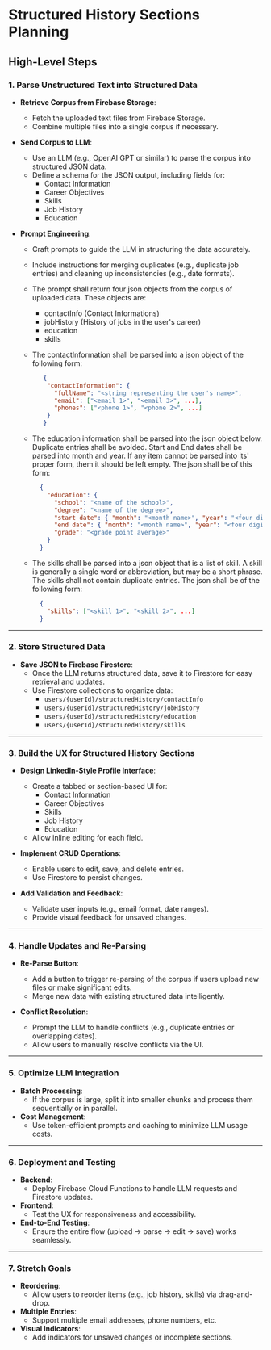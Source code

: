 # Structured History Sections Planning

## High-Level Steps

### 1. Parse Unstructured Text into Structured Data
- **Retrieve Corpus from Firebase Storage**:
  - Fetch the uploaded text files from Firebase Storage.
  - Combine multiple files into a single corpus if necessary.

- **Send Corpus to LLM**:
  - Use an LLM (e.g., OpenAI GPT or similar) to parse the corpus into structured JSON data.
  - Define a schema for the JSON output, including fields for:
    - Contact Information
    - Career Objectives
    - Skills
    - Job History
    - Education

- **Prompt Engineering**:
  - Craft prompts to guide the LLM in structuring the data accurately.
  - Include instructions for merging duplicates (e.g., duplicate job entries) and cleaning up inconsistencies (e.g., date formats).
  - The prompt shall return four json objects from the corpus of uploaded data. These objects are:
    - contactInfo (Contact Informations)
    - jobHistory (History of jobs in the user's career)
    - education
    - skills
  - The contactInformation shall be parsed into a json object of the following form:

    ```json
       {
        "contactInformation": {
          "fullName": "<string representing the user's name>",
          "email": ["<email 1>", "<email 3>", ...],
          "phones": ["<phone 1>", "<phone 2>", ...]
        }
       }
    ```
  - The education information shall be parsed into the json object below. Duplicate entries shall be avoided. Start and End dates shall be parsed into month and year. If any item cannot be parsed into its' proper form, them it should be left empty. The json shall be of this form:

    ```json
      {
        "education": {
          "school": "<name of the school>",
          "degree": "<name of the degree>",
          "start date": { "month": "<month name>", "year": "<four digit year>"},
          "end date": { "month": "<month name>", "year": "<four digit year>"},
          "grade": "<grade point average>"
        }
      }
    ```

  - The skills shall be parsed into a json object that is a list of skill. A skill is generally a single word or abbreviation, but may be a short phrase. The skills shall not contain duplicate entries. The json shall be of the following form:

    ```json
      {
        "skills": ["<skill 1>", "<skill 2>", ...]
      }

---

### 2. Store Structured Data
- **Save JSON to Firebase Firestore**:
  - Once the LLM returns structured data, save it to Firestore for easy retrieval and updates.
  - Use Firestore collections to organize data:
    - `users/{userId}/structuredHistory/contactInfo`
    - `users/{userId}/structuredHistory/jobHistory`
    - `users/{userId}/structuredHistory/education`
    - `users/{userId}/structuredHistory/skills`

---

### 3. Build the UX for Structured History Sections
- **Design LinkedIn-Style Profile Interface**:
  - Create a tabbed or section-based UI for:
    - Contact Information
    - Career Objectives
    - Skills
    - Job History
    - Education
  - Allow inline editing for each field.

- **Implement CRUD Operations**:
  - Enable users to edit, save, and delete entries.
  - Use Firestore to persist changes.

- **Add Validation and Feedback**:
  - Validate user inputs (e.g., email format, date ranges).
  - Provide visual feedback for unsaved changes.

---

### 4. Handle Updates and Re-Parsing
- **Re-Parse Button**:
  - Add a button to trigger re-parsing of the corpus if users upload new files or make significant edits.
  - Merge new data with existing structured data intelligently.

- **Conflict Resolution**:
  - Prompt the LLM to handle conflicts (e.g., duplicate entries or overlapping dates).
  - Allow users to manually resolve conflicts via the UI.

---

### 5. Optimize LLM Integration
- **Batch Processing**:
  - If the corpus is large, split it into smaller chunks and process them sequentially or in parallel.
- **Cost Management**:
  - Use token-efficient prompts and caching to minimize LLM usage costs.

---

### 6. Deployment and Testing
- **Backend**:
  - Deploy Firebase Cloud Functions to handle LLM requests and Firestore updates.
- **Frontend**:
  - Test the UX for responsiveness and accessibility.
- **End-to-End Testing**:
  - Ensure the entire flow (upload → parse → edit → save) works seamlessly.

---

### 7. Stretch Goals
- **Reordering**:
  - Allow users to reorder items (e.g., job history, skills) via drag-and-drop.
- **Multiple Entries**:
  - Support multiple email addresses, phone numbers, etc.
- **Visual Indicators**:
  - Add indicators for unsaved changes or incomplete sections.